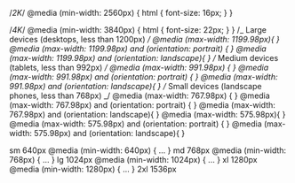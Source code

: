 /_2K_/
@media (min-width: 2560px) {
html {
font-size: 16px;
}
}

/_4K_/
@media (min-width: 3840px) {
html {
font-size: 22px;
}
}
/_ Large devices (desktops, less than 1200px) _/
@media (max-width: 1199.98px){
}
@media (max-width: 1199.98px) and (orientation: portrait) {
}
@media (max-width: 1199.98px) and (orientation: landscape){
}
/_ Medium devices (tablets, less than 992px) _/
@media (max-width: 991.98px) {
}
@media (max-width: 991.98px) and (orientation: portrait) {
}
@media (max-width: 991.98px) and (orientation: landscape){
}
/_ Small devices (landscape phones, less than 768px) _/
@media (max-width: 767.98px) {
}
@media (max-width: 767.98px) and (orientation: portrait) {
}
@media (max-width: 767.98px) and (orientation: landscape){
}
@media (max-width: 575.98px){
}
@media (max-width: 575.98px) and (orientation: portrait) {
}
@media (max-width: 575.98px) and (orientation: landscape){
}

sm 640px @media (min-width: 640px) { ... }
md 768px @media (min-width: 768px) { ... }
lg 1024px @media (min-width: 1024px) { ... }
xl 1280px @media (min-width: 1280px) { ... }
2xl 1536px
